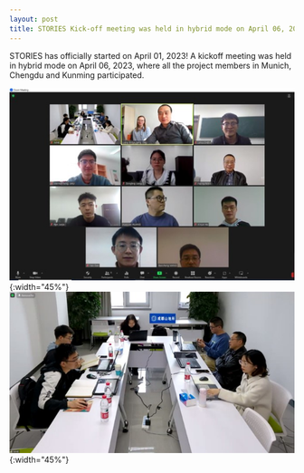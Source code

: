 ```yaml
---
layout: post
title: STORIES Kick-off meeting was held in hybrid mode on April 06, 2023
---
```


STORIES has officially started on April 01, 2023! A kickoff meeting was held in hybrid mode on April 06, 2023, where all the project members in Munich, Chengdu and Kunming participated.  

![STORIES1](\assets\images\content\04_06_1.jpg){:width="45%"}![STORIES2](\assets\images\content\04_06_2.jpg){:width="45%"}
